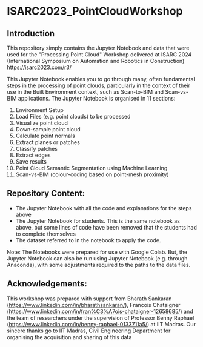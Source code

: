 # ISARC2023_PointCloudWorkshop

## Introduction
This repository simply contains the Jupyter Notebook and data that were used for the "Processing Point Cloud" Workshop delivered at ISARC 2024 (International Symposium on Automation and Robotics in Construction) https://isarc2023.com/r3/

This Jupyter Notebook enables you to go through many, often fundamental steps in the processing of point clouds, particularly in the context of their use in the Built Environment context, such as Scan-to-BIM and Scan-vs-BIM applications. The Jupyter Notebook is organised in 11 sections:
1. Environment Setup
2. Load Files (e.g. point clouds) to be processed
3. Visualize point cloud
4. Down-sample point cloud
5. Calculate point normals
6. Extract planes or patches
7. Classify patches
8. Extract edges
9. Save results
10. Point Cloud Semantic Segmentation using Machine Learning
11. Scan-vs-BIM (colour-coding based on point-mesh proximity)

## Repository Content:
* The Jupyter Notebook with all the code and explanations for the steps above
* The Jupyter Notebook for students. This is the same notebook as above, but some lines of code have been removed that the students had to complete themselves
* The dataset referred to in the notebook to apply the code.

Note: The Notebooks were prepared for use with Google Colab. But, the Jupyter Notebook can also be run using Jupyter Notebook (e.g. through Anaconda), with some adjustments required to the paths to the data files.

## Acknowledgements:
This workshop was prepared with support from Bharath Sankaran (https://www.linkedin.com/in/bharathsankaran/), Francois Chataigner (https://www.linkedin.com/in/fran%C3%A7ois-chataigner-12658685/) and the team of researchers under the supervision of Professor Benny Raphael (https://www.linkedin.com/in/benny-raphael-0133711a5/) at IIT Madras.
Our sincere thanks go to IIT Madras, Civil Engineering Department for organising the acquisition and sharing of this data

